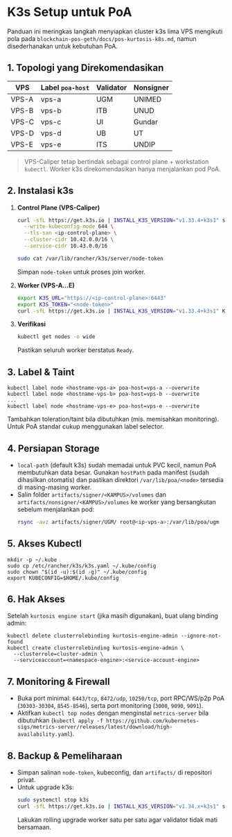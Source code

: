 # K3s Setup untuk PoA

Panduan ini meringkas langkah menyiapkan cluster k3s lima VPS mengikuti pola pada `blockchain-pos-geth/docs/pos-kurtosis-k8s.md`, namun disederhanakan untuk kebutuhan PoA.

## 1. Topologi yang Direkomendasikan

| VPS | Label `poa-host` | Validator | Nonsigner |
|-----|-----------------|-----------|-----------|
| VPS-A | vps-a | UGM | UNIMED |
| VPS-B | vps-b | ITB | UNUD |
| VPS-C | vps-c | UI | Gundar |
| VPS-D | vps-d | UB | UT |
| VPS-E | vps-e | ITS | UNDIP |

> VPS-Caliper tetap bertindak sebagai control plane + workstation `kubectl`. Worker k3s direkomendasikan hanya menjalankan pod PoA.

## 2. Instalasi k3s
1. **Control Plane (VPS-Caliper)**  
   ```bash
   curl -sfL https://get.k3s.io | INSTALL_K3S_VERSION="v1.33.4+k3s1" sh -s - \
     --write-kubeconfig-mode 644 \
     --tls-san <ip-control-plane> \
     --cluster-cidr 10.42.0.0/16 \
     --service-cidr 10.43.0.0/16

   sudo cat /var/lib/rancher/k3s/server/node-token
   ```
   Simpan `node-token` untuk proses join worker.

2. **Worker (VPS-A…E)**  
   ```bash
   export K3S_URL="https://<ip-control-plane>:6443"
   export K3S_TOKEN="<node-token>"
   curl -sfL https://get.k3s.io | INSTALL_K3S_VERSION="v1.33.4+k3s1" K3S_URL=$K3S_URL K3S_TOKEN=$K3S_TOKEN sh -
   ```

3. **Verifikasi**  
   ```bash
   kubectl get nodes -o wide
   ```
   Pastikan seluruh worker berstatus `Ready`.

## 3. Label & Taint
```
kubectl label node <hostname-vps-a> poa-host=vps-a --overwrite
kubectl label node <hostname-vps-b> poa-host=vps-b --overwrite
...
kubectl label node <hostname-vps-e> poa-host=vps-e --overwrite
```

Tambahkan toleration/taint bila dibutuhkan (mis. memisahkan monitoring). Untuk PoA standar cukup menggunakan label selector.

## 4. Persiapan Storage
- `local-path` (default k3s) sudah memadai untuk PVC kecil, namun PoA membutuhkan data besar. Gunakan `hostPath` pada manifest (sudah dihasilkan otomatis) dan pastikan direktori `/var/lib/poa/<node>` tersedia di masing-masing worker.
- Salin folder `artifacts/signer/<KAMPUS>/volumes` dan `artifacts/nonsigner/<KAMPUS>/volumes` ke worker yang bersangkutan sebelum menjalankan pod:
  ```bash
  rsync -avz artifacts/signer/UGM/ root@<ip-vps-a>:/var/lib/poa/ugm
  ```

## 5. Akses Kubectl
```
mkdir -p ~/.kube
sudo cp /etc/rancher/k3s/k3s.yaml ~/.kube/config
sudo chown "$(id -u):$(id -g)" ~/.kube/config
export KUBECONFIG=$HOME/.kube/config
```

## 6. Hak Akses
Setelah `kurtosis engine start` (jika masih digunakan), buat ulang binding admin:
```
kubectl delete clusterrolebinding kurtosis-engine-admin --ignore-not-found
kubectl create clusterrolebinding kurtosis-engine-admin \
  --clusterrole=cluster-admin \
  --serviceaccount=<namespace-engine>:<service-account-engine>
```

## 7. Monitoring & Firewall
- Buka port minimal: `6443/tcp`, `8472/udp`, `10250/tcp`, port RPC/WS/p2p PoA (`30303-30304`, `8545-8546`), serta port monitoring (`3000`, `9090`, `9091`).
- Aktifkan `kubectl top nodes` dengan menginstal `metrics-server` bila dibutuhkan (`kubectl apply -f https://github.com/kubernetes-sigs/metrics-server/releases/latest/download/high-availability.yaml`).

## 8. Backup & Pemeliharaan
- Simpan salinan `node-token`, kubeconfig, dan `artifacts/` di repositori privat.
- Untuk upgrade k3s:
  ```bash
  sudo systemctl stop k3s
  curl -sfL https://get.k3s.io | INSTALL_K3S_VERSION="v1.34.x+k3s1" sh -
  ```
  Lakukan rolling upgrade worker satu per satu agar validator tidak mati bersamaan.
